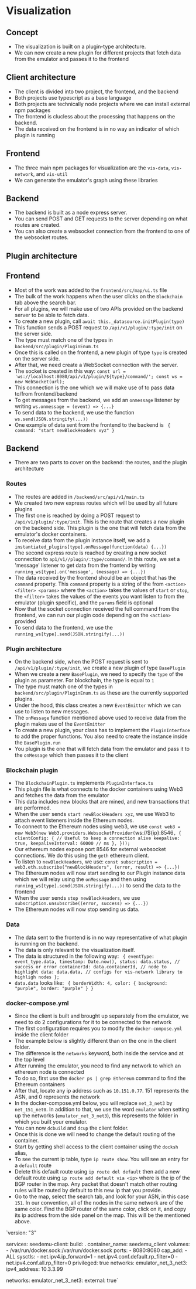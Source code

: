 # Visualization

## Concept
- The visualization is built on a plugin-type architecture.
- We can now create a new plugin for different projects that fetch data from the emulator and passes it to the frontend

## Client architecture
- The client is divided into two project, the frontend, and the backend
- Both projects use typescript as a base language
- Both projects are technically node projects where we can install external npm packages
- The frontend is clucless about the processing that happens on the backend.
- The data received on the frontend is in no way an indicator of which plugin is running

## Frontend
- The three main npm packages for visualization are the `vis-data`, `vis-network`, and `vis-util`
- We can generate the emulator's graph using these libraries

## Backend
- The backend is built as a node express server.
- You can send POST and GET requests to the server depending on what routes are created.
- You can also create a websocket connection from the frontend to one of the websocket routes.

## Plugin architecture

## Frontend

- Most of the work was added to the `frontend/src/map/ui.ts` file
- The bulk of the work happens when the user clicks on the `Blockchain` tab above the search bar.
- For all plugins, we will make use of two APIs provided on the backend server to be able to fetch data.
- To create a new plugin, call `await this._datasource.initPlugin(type)`
- This function sends a POST request to `/api/v1/plugin/:type/init` on the server side.
- The type must match one of the types in `backend/src/plugin/PluginEnum.ts`
- Once this is called on the frontend, a new plugin of type `type` is created on the server side.
- After that, we need create a WebSocket connection with the server.
- The socket is created in this way: `const url = 'ws://localhost:8080/api/v1/plugin/${type}/command/'; const ws = new WebSocket(url);`
- This connection is the one which we will make use of to pass data to/from frontend/backend
- To get messages from the backend, we add an `onmessage` listener by writing `ws.onmessage = (event) => {...}`
- To send data to the backend, we use the function `ws.send(JSON.stringify(...))`
- One example of data sent from the frontend to the backend is `
{
	command: "start newBlockHeaders xyz"
}`

## Backend

- There are two parts to cover on the backend: the routes, and the plugin architecture

### Routes
- The routes are added in `/backend/src/api/v1/main.ts`
- We created two new express routes which will be used by all future plugins
- The first one is reached by doing a POST request to `/api/v1/plugin/:type/init`. This is the route that creates a new plugin on the backend side. This plugin is the one that will fetch data from the emulator's docker containers.
- To receive data from the plugin instance itself, we add a `instantiated_plugins[type].onMessage(function(data) {...})`
- The second express route is reached by creating a new socket connection to `ap1/v1//plugin/:type/command/`. In this route, we set a 'message' listener to get data from the frontend by writing `running_ws[type].on('message', (message) => {...})`
- The data received by the frontend should be an object that has the `command` property. This `command` property is a string of the from `<action> <filter> <params>` where the `<action>` takes the values of `start` or `stop`, the `<filter>` takes the values of the events you want listen to from the emulator (plugin specific), and the `params` field is optional
- Now that the socket connection received the full command from the frontend, we can run our plugin code depending on the `<action>` provided
- To send data to the frontend, we use the `running_ws[type].send(JSON.stringify(...))`


### Plugin architecture
- On the backend side, when the POST request is sent to `/api/v1/plugin/:type/init`, we create a new plugin of type `BasePlugin`
- When we create a new `BasePlugin`, we need to specify the `type` of the plugin as parameter. For blockchain, the type is equal to `1`
- The type must match one of the types in `backend/src/plugin/PluginEnum.ts` as these are the currently supported plugins.
- Under the hood, this class creates a new `EventEmitter` which we can use to listen to new messages. 
- The `onMessage` function mentioned above used to receive data from the plugin makes use of the `EventEmitter`
- To create a new plugin, your class has to implement the `PluginInterface` to add the proper functions. You also need to create the instance inside the `BasePlugin.run`
- You plugin is the one that will fetch data from the emulator and pass it to the `onMessage` which then passes it to the client

### Blockchain plugin
- The `BlockchainPlugin.ts` implements `PluginInterface.ts`
- This plugin file is what connects to the docker containers using Web3 and fetches the data from the emulator
- This data includes new blocks that are mined, and new transactions that are performed.
- When the user sends `start newBlockHeaders xyz`, we use Web3 to attach event listeners inside the Ethereum nodes.
- To connect to the Ethereum nodes using web3, we use `const web3 = new Web3(new Web3.providers.WebsocketProvider(`ws://${ip}:8546`, {
        clientConfig: {
                // Useful to keep a connection alive
                keepalive: true,
                keepaliveInterval: 60000 // ms
        },
      }));`
- Our ethereum nodes expose port 8546 for external websocket connections. We do this using the `geth` ethereum client.
- To listen to `newBlockHeaders`, we use: `const subscription = web3.eth.subscribe("newBlockHeaders", (error, result) => {...})`
- The Ethereum nodes will now start sending to our Plugin instance data which we will relay using the `onMessage` and then using `running_ws[type].send(JSON.stringify(...))` to send the data to the frontend
- When the user sends `stop newBlockHeaders`, we use ` subscription.unsubscribe((error, success) => {...})`
- The Ethereum nodes will now stop sending us data.


### Data

- The data sent to the frontend is in no way representative of what plugin is running on the backend.
- The data is only relevant to the visualization itself.
- The data is structured in the following way: ` {
      eventType: event_type.data,
      timestamp: Date.now(),
      status: data.status, // success or error
      containerId: data.containerId, // node to highlight
      data: data.data, // configs for vis-network library to highligh nodes
    };`
- `data.data` looks like: ` {
                                borderWidth: 4,
                                color: {
                                        background: "purple",
                                        border: "purple"
                                }
                        }`

### docker-compose.yml

- Since the client is built and brought up separately from the emulator, we need to do 2 configurations for it to be connected to the network
- The first configuration requires you to modify the `docker-compose.yml` inside the client folder
- The example below is slightly different than on the one in the client folder.
- The difference is the `networks` keyword, both inside the service and at the top level
- After running the emulator, you need to find any network to which an ethereum node is connected
- To do so, first use the `docker ps | grep Ethereum` command to find the Ethereum containers
- After that, locate any ip address such as `10.151.0.77`. 151 represents the ASN, and 0 represents the network
- In the docker-compose.yml below, you will replace `net_3_net3` by `net_151_net0`. In addition to that, we use the word `emulator` when setting up the networks (`emulator_net_3_net3`), this represents the folder in which you built your emulator.
- You can now `dcbuild` and `dcup` the client folder.
- Once this is done we will need to change the default routing of the container.
- Start by getting shell access to the client container using the `docksh` alias, 
- To see the current ip table, type `ip route show`. You will see an entry for a `default` route
- Delete this default route using `ip route del default` then add a new default route using `ip route add default via <ip>` where <ip> is the ip of the BGP router in the map. Any packet that doesn't match other routing rules will be routed by default to this new ip that you provide.
- Go to the map, select the search tab, and look for your ASN, in this case `151`. In our convention, all of the nodes in the same network are of the same color. Find the BGP router of the same color, click on it, and copy its ip address from the side panel on the map. This will be the <ip> mentioned above.


`version: "3"

services:
    seedemu-client:
        build: .
        container_name: seedemu_client
        volumes:
            - /var/run/docker.sock:/var/run/docker.sock
        ports:
            - 8080:8080
        cap_add:
            - ALL
        sysctls:
            - net.ipv4.ip_forward=1
            - net.ipv4.conf.default.rp_filter=0
            - net.ipv4.conf.all.rp_filter=0
        privileged: true
        networks:
            emulator_net_3_net3:
                ipv4_address: 10.3.3.99

networks:
    emulator_net_3_net3:
        external: true`


